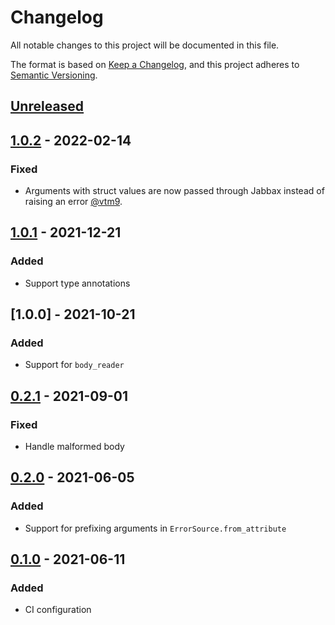 # Changelog
All notable changes to this project will be documented in this file.

The format is based on [Keep a Changelog](https://keepachangelog.com/en/1.0.0/),
and this project adheres to [Semantic Versioning](https://semver.org/spec/v2.0.0.html).

## [Unreleased]

## [1.0.2] - 2022-02-14
### Fixed
- Arguments with struct values are now passed through Jabbax instead of raising an error [@vtm9](https://github.com/vtm9).

## [1.0.1] - 2021-12-21
### Added
- Support type annotations

## [1.0.0] - 2021-10-21
### Added
- Support for `body_reader`

## [0.2.1] - 2021-09-01
### Fixed
- Handle malformed body

## [0.2.0] - 2021-06-05
### Added
- Support for prefixing arguments in `ErrorSource.from_attribute`

## [0.1.0] - 2021-06-11
### Added
- CI configuration




[Unreleased]: https://github.com/surgeventures/jabbax/compare/v1.0.2...HEAD

[1.0.2]: https://github.com/surgeventures/jabbax/compare/v1.0.1...v1.0.2
[1.0.1]: https://github.com/surgeventures/jabbax/compare/v1.0.0...v1.0.1
[1.0.1]: https://github.com/surgeventures/jabbax/compare/v0.2.1...v1.0.0
[0.2.1]: https://github.com/surgeventures/jabbax/compare/v0.2.0...v0.2.1
[0.2.0]: https://github.com/surgeventures/jabbax/compare/v0.1.0...v0.2.0
[0.1.0]: https://github.com/surgeventures/jabbax/compare/v0.0.0...v0.1.0

